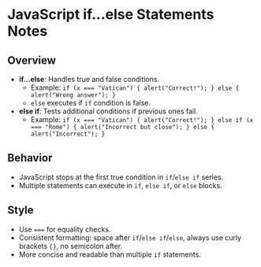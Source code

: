 JavaScript if...else Statements Notes
=====================================

Overview
--------

-   **if...else**: Handles true and false conditions.
    -   Example: `if (x === "Vatican") { alert("Correct!"); } else { alert("Wrong answer"); }`
    -   `else` executes if `if` condition is false.
-   **else if**: Tests additional conditions if previous ones fail.
    -   Example: `if (x === "Vatican") { alert("Correct!"); } else if (x === "Rome") { alert("Incorrect but close"); } else { alert("Incorrect"); }`

Behavior
--------

-   JavaScript stops at the first true condition in `if`/`else if` series.
-   Multiple statements can execute in `if`, `else if`, or `else` blocks.

Style
-----

-   Use `===` for equality checks.
-   Consistent formatting: space after `if`/`else if`/`else`, always use curly brackets `{}`, no semicolon after.
-   More concise and readable than multiple `if` statements.
